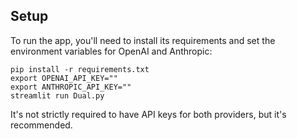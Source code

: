 ## Setup

To run the app, you'll need to install its requirements and set the environment variables for OpenAI and Anthropic:
```shell
pip install -r requirements.txt
export OPENAI_API_KEY=""
export ANTHROPIC_API_KEY=""
streamlit run Dual.py
```
It's not strictly required to have API keys for both providers, but it's recommended.